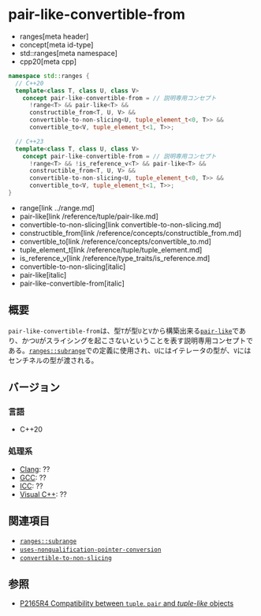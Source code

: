 # pair-like-convertible-from
* ranges[meta header]
* concept[meta id-type]
* std::ranges[meta namespace]
* cpp20[meta cpp]

```cpp
namespace std::ranges {
  // C++20
  template<class T, class U, class V>
    concept pair-like-convertible-from = // 説明専用コンセプト
      !range<T> && pair-like<T> &&
      constructible_from<T, U, V> &&
      convertible-to-non-slicing<U, tuple_element_t<0, T>> &&
      convertible_to<V, tuple_element_t<1, T>>;

  // C++23
  template<class T, class U, class V>
    concept pair-like-convertible-from = // 説明専用コンセプト
      !range<T> && !is_reference_v<T> && pair-like<T> &&
      constructible_from<T, U, V> &&
      convertible-to-non-slicing<U, tuple_element_t<0, T>> &&
      convertible_to<V, tuple_element_t<1, T>>;
}
```
* range[link ../range.md]
* pair-like[link /reference/tuple/pair-like.md]
* convertible-to-non-slicing[link convertible-to-non-slicing.md]
* constructible_from[link /reference/concepts/constructible_from.md]
* convertible_to[link /reference/concepts/convertible_to.md]
* tuple_element_t[link /reference/tuple/tuple_element.md]
* is_reference_v[link /reference/type_traits/is_reference.md]
* convertible-to-non-slicing[italic]
* pair-like[italic]
* pair-like-convertible-from[italic]

## 概要
`pair-like-convertible-from`は、型`T`が型`U`と`V`から構築出来る[`pair-like`](/reference/tuple/pair-like.md)であり、かつ`U`がスライシングを起こさないということを表す説明専用コンセプトである。[`ranges::subrange`](../subrange.md)での定義に使用され、`U`にはイテレータの型が、`V`にはセンチネルの型が渡される。


## バージョン
### 言語
- C++20

### 処理系
- [Clang](/implementation.md#clang): ??
- [GCC](/implementation.md#gcc): ??
- [ICC](/implementation.md#icc): ??
- [Visual C++](/implementation.md#visual_cpp): ??


## 関連項目
- [`ranges::subrange`](../subrange.md)
- [`uses-nonqualification-pointer-conversion`](uses-nonqualification-pointer-conversion.md)
- [`convertible-to-non-slicing`](convertible-to-non-slicing.md)

## 参照
- [P2165R4 Compatibility between `tuple`, `pair` and *tuple-like* objects](https://www.open-std.org/jtc1/sc22/wg21/docs/papers/2022/p2165r4.pdf)
